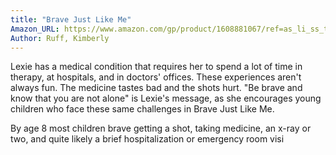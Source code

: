 ```yaml
---
title: "Brave Just Like Me"
Amazon_URL: https://www.amazon.com/gp/product/1608881067/ref=as_li_ss_tl?ie=UTF8&linkCode=ll1&tag=internetbo00a-20
Author: Ruff, Kimberly
---
```

Lexie has a medical condition that requires her to spend a lot of time in therapy, at hospitals, and in doctors' offices. These experiences aren't always fun. The medicine tastes bad and the shots hurt.  "Be brave and know that you are not alone" is Lexie's message, as she encourages young children who face these same challenges in Brave Just Like Me.<p>

By age 8 most children brave getting a shot, taking medicine, an x-ray or two, and quite likely a brief hospitalization or emergency room visi